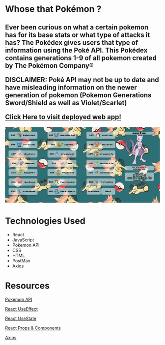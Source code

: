 # Whose that Pokémon ?
<h2>Ever been curious on what a certain pokemon has for its base stats or what type of attacks it has? 
The Pokédex gives users that type of information using the Poké API. 
This Pokédex contains generations 1-9 of all pokemon created by The Pokémon Company®

**DISCLAIMER:** Poké API may not be up to date and have misleading information on the newer generation of pokemon (Pokemon Generations Sword/Shield as well as Violet/Scarlet)

[Click Here to visit deployed web app!](https://poke-dex-ruby.vercel.app/) 
</h2>

<img src="public/images/pokedex-preview.png">

# Technologies Used
* React
* JavaScript
* Pokemon API
* CSS
* HTML   
* PostMan
* Axios

# Resources
[Pokemon API](https://pokeapi.co/)

[React UseEffect](https://legacy.reactjs.org/docs/hooks-effect.html)

[React UseState](https://legacy.reactjs.org/docs/hooks-state.html)

[React Props & Components](https://react.dev/learn/passing-props-to-a-component)

[Axios](https://axios-http.com/docs/intro)

